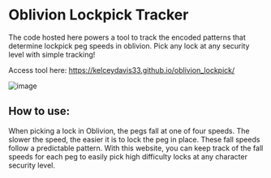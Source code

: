 # Oblivion Lockpick Tracker


The code hosted here powers a tool to track the encoded patterns that determine lockpick peg speeds in oblivion. Pick any lock at any security level with simple tracking!

Access tool here: https://kelceydavis33.github.io/oblivion_lockpick/

![image](https://github.com/user-attachments/assets/59c5a868-ed7a-47cb-aed7-44f51109a261)

## How to use:

When picking a lock in Oblivion, the pegs fall at one of four speeds. The slower the speed, the easier it is to lock the peg in place. These fall speeds follow a predictable pattern. With this website, you can keep track of the fall speeds for each peg to easily pick high difficulty locks at any character security level.
